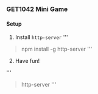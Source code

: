 ### GET1042 Mini Game

#### Setup

1) Install `http-server`
'''
> npm install -g http-server
'''

2) Have fun!

'''
> http-server
'''